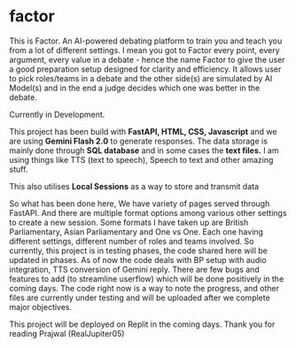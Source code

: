 # factor
This is Factor. An AI-powered debating platform to train you and teach you from a lot of different settings. I mean you got to
Factor every point, every argument, every value in a debate - hence the name Factor to give the user a good preparation setup designed for clarity
and efficiency. It allows user to pick roles/teams in a debate and the other side(s) are simulated by AI Model(s) and in the end a judge decides
which one was better in the debate.

Currently in Development.

This project has been build with **FastAPI, HTML, CSS, Javascript** and we are using **Gemini Flash 2.0** to generate responses.
The data storage is mainly done through **SQL database** and in some cases the **text files.**
I am using things like TTS (text to speech), Speech to text and other amazing stuff.

This also utilises **Local Sessions** as a way to store and transmit data

So what has been done here, We have variety of pages served through FastAPI. And there are multiple format options among various other settings to create a
new session. Some formats I have taken up are British Parliamentary, Asian Parliamentary and One vs One. Each one having different settings, different number
of roles and teams involved. So currently, this project is in testing phases, the code shared here will be updated in phases. As of now the code deals with BP
setup with audio integration, TTS conversion of Gemini reply. There are few bugs and features to add (to streamline userflow) which will be done positively in
the coming days. The code right now is a way to note the progress, and other files are currently under testing and will be uploaded after we complete major objectives.

This project will be deployed on Replit in the coming days.
Thank you for reading
Prajwal
(RealJupiter05)

